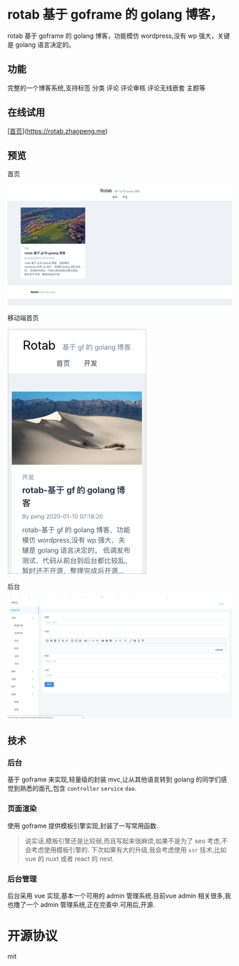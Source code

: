 # rotab 基于 goframe 的 golang 博客，

rotab 基于 goframe 的 golang 博客，功能模仿 wordpress,没有 wp 强大，关键是 golang 语言决定的。

## 功能

完整的一个博客系统,支持标签 分类 评论 评论审核 评论无线嵌套 主题等

## 在线试用

[[首页](https://rotab.zhaopeng.me)](https://rotab.zhaopeng.me)

## 预览

首页

![首页](./docfile/index.png)

移动端首页

![移动端首页](./docfile/index-2.png)

后台

![后台](./docfile/admin-1.png)

## 技术

### 后台

基于 goframe 来实现,轻量级的封装 mvc,让从其他语言转到 golang 的同学们感觉到熟悉的面孔,包含 `controller` `service` `dao`.


### 页面渲染

使用 goframe 提供模板引擎实现,封装了一写常用函数.

> 说实话,模板引擎还是比较弱,而且写起来很麻烦,如果不是为了 seo 考虑,不会考虑使用模板引擎的.
> 下次如果有大的升级,我会考虑使用 `ssr` 技术,比如 vue 的 nuxt 或者 react 的 nest.

### 后台管理

后台采用 vue 实现,基本一个可用的 admin 管理系统.目前vue admin 相关很多,我也撸了一个 admin 管理系统,正在完善中.可用后,开源.

# 开源协议

mit
